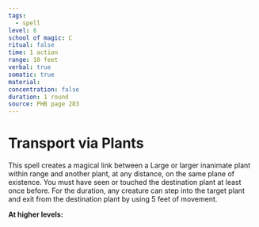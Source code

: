 ```yaml
---
tags:
  - spell
level: 6
school of magic: C
ritual: false
time: 1 action
range: 10 feet
verbal: true
somatic: true
material: 
concentration: false
duration: 1 round
source: PHB page 283
---
```

# Transport via Plants
This spell creates a magical link between a Large or larger inanimate plant within range and another plant, at any distance, on the same plane of existence. You must have seen or touched the destination plant at least once before. For the duration, any creature can step into the target plant and exit from the destination plant by using 5 feet of movement.

**At higher levels:** 